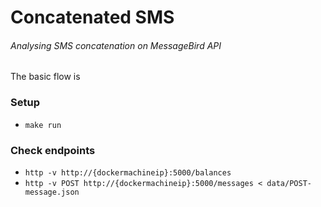 # Concatenated SMS

###### Analysing SMS concatenation on MessageBird API
 The basic flow is 
### Setup
- `make run`

### Check endpoints
- `http -v http://{dockermachineip}:5000/balances`
- `http -v POST http://{dockermachineip}:5000/messages < data/POST-message.json`